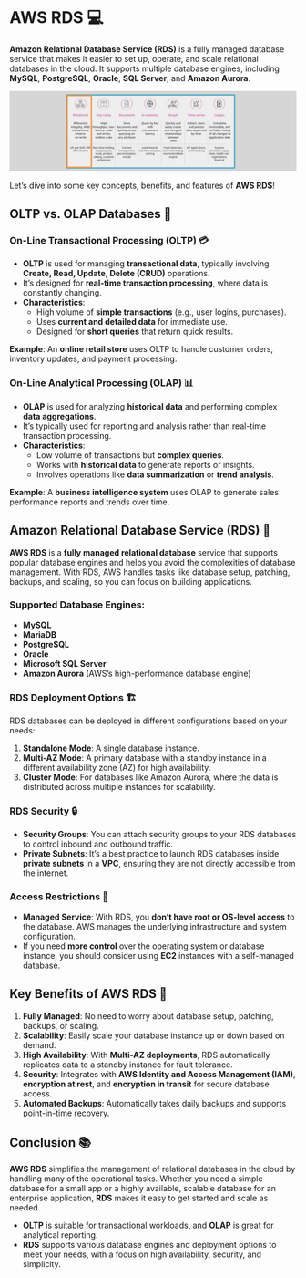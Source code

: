 # **AWS RDS** 💻

**Amazon Relational Database Service (RDS)** is a fully managed database service that makes it easier to set up, operate, and scale relational databases in the cloud. It supports multiple database engines, including **MySQL**, **PostgreSQL**, **Oracle**, **SQL Server**, and **Amazon Aurora**.

![database-types](images/database-types.png)

Let’s dive into some key concepts, benefits, and features of **AWS RDS**!

## **OLTP vs. OLAP Databases** 🔄

### **On-Line Transactional Processing (OLTP)** 💳

- **OLTP** is used for managing **transactional data**, typically involving **Create, Read, Update, Delete (CRUD)** operations.
- It’s designed for **real-time transaction processing**, where data is constantly changing.
- **Characteristics**:
  - High volume of **simple transactions** (e.g., user logins, purchases).
  - Uses **current and detailed data** for immediate use.
  - Designed for **short queries** that return quick results.

**Example**: An **online retail store** uses OLTP to handle customer orders, inventory updates, and payment processing.

### **On-Line Analytical Processing (OLAP)** 📊

- **OLAP** is used for analyzing **historical data** and performing complex **data aggregations**.
- It’s typically used for reporting and analysis rather than real-time transaction processing.
- **Characteristics**:
  - Low volume of transactions but **complex queries**.
  - Works with **historical data** to generate reports or insights.
  - Involves operations like **data summarization** or **trend analysis**.

**Example**: A **business intelligence system** uses OLAP to generate sales performance reports and trends over time.

## **Amazon Relational Database Service (RDS)** 📂

**AWS RDS** is a **fully managed relational database** service that supports popular database engines and helps you avoid the complexities of database management. With RDS, AWS handles tasks like database setup, patching, backups, and scaling, so you can focus on building applications.

### **Supported Database Engines**:

- **MySQL**
- **MariaDB**
- **PostgreSQL**
- **Oracle**
- **Microsoft SQL Server**
- **Amazon Aurora** (AWS’s high-performance database engine)

### **RDS Deployment Options** 🏗️

RDS databases can be deployed in different configurations based on your needs:

1. **Standalone Mode**: A single database instance.
2. **Multi-AZ Mode**: A primary database with a standby instance in a different availability zone (AZ) for high availability.
3. **Cluster Mode**: For databases like Amazon Aurora, where the data is distributed across multiple instances for scalability.

### **RDS Security** 🔒

- **Security Groups**: You can attach security groups to your RDS databases to control inbound and outbound traffic.
- **Private Subnets**: It’s a best practice to launch RDS databases inside **private subnets** in a **VPC**, ensuring they are not directly accessible from the internet.

### **Access Restrictions** 🚫

- **Managed Service**: With RDS, you **don’t have root or OS-level access** to the database. AWS manages the underlying infrastructure and system configuration.
- If you need **more control** over the operating system or database instance, you should consider using **EC2** instances with a self-managed database.

## **Key Benefits of AWS RDS** 🎯

1. **Fully Managed**: No need to worry about database setup, patching, backups, or scaling.
2. **Scalability**: Easily scale your database instance up or down based on demand.
3. **High Availability**: With **Multi-AZ deployments**, RDS automatically replicates data to a standby instance for fault tolerance.
4. **Security**: Integrates with **AWS Identity and Access Management (IAM)**, **encryption at rest**, and **encryption in transit** for secure database access.
5. **Automated Backups**: Automatically takes daily backups and supports point-in-time recovery.

## **Conclusion** 📚

**AWS RDS** simplifies the management of relational databases in the cloud by handling many of the operational tasks. Whether you need a simple database for a small app or a highly available, scalable database for an enterprise application, **RDS** makes it easy to get started and scale as needed.

- **OLTP** is suitable for transactional workloads, and **OLAP** is great for analytical reporting.
- **RDS** supports various database engines and deployment options to meet your needs, with a focus on high availability, security, and simplicity.
